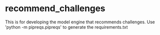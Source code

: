 # recommend_challenges
This is for developing the model engine that recommends challenges.
Use 'python -m pipreqs.pipreqs' to generate the requirements.txt
